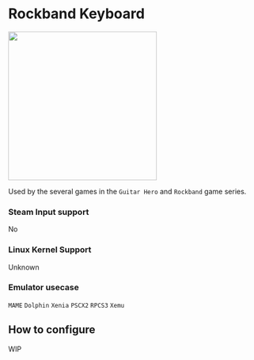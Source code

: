 # Rockband Keyboard
<img src="../../../wiki_images/controllers/rockband-keyboard.png" width="300">

Used by the several games in the `Guitar Hero` and `Rockband` game series.

### Steam Input support
No

### Linux Kernel Support
Unknown

### Emulator usecase
`MAME` `Dolphin` `Xenia` `PSCX2` `RPCS3` `Xemu`

## How to configure

WIP
